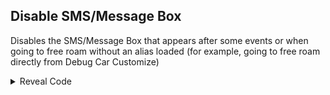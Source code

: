 ## Disable SMS/Message Box

Disables the SMS/Message Box that appears after some events or when going to free roam without an alias loaded (for example, going to free roam directly from Debug Car Customize)

<details>
<summary>Reveal Code</summary>

```powerpc
04262124 38000001
```
</details>